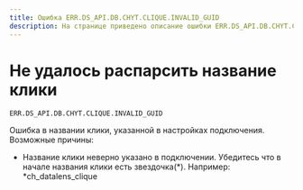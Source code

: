```yaml
---
title: Ошибка ERR.DS_API.DB.CHYT.CLIQUE.INVALID_GUID
description: На странице приведено описание ошибки ERR.DS_API.DB.CHYT.CLIQUE.INVALID_GUID.
---
```


# Не удалось распарсить название клики

`ERR.DS_API.DB.CHYT.CLIQUE.INVALID_GUID`

Ошибка в названии клики, указанной в настройках подключения. Возможные причины:

* Название клики неверно указано в подключении. Убедитесь что в начале названия клики есть звездочка(*). Например: *ch_datalens_clique
